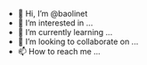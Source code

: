 - 👋 Hi, I’m @baolinet
- 👀 I’m interested in ...
- 🌱 I’m currently learning ...
- 💞️ I’m looking to collaborate on ...
- 📫 How to reach me ...

<!---
baolinet/baolinet is a ✨ special ✨ repository because its `README.md` (this file) appears on your GitHub profile.
You can click the Preview link to take a look at your changes.
--->
